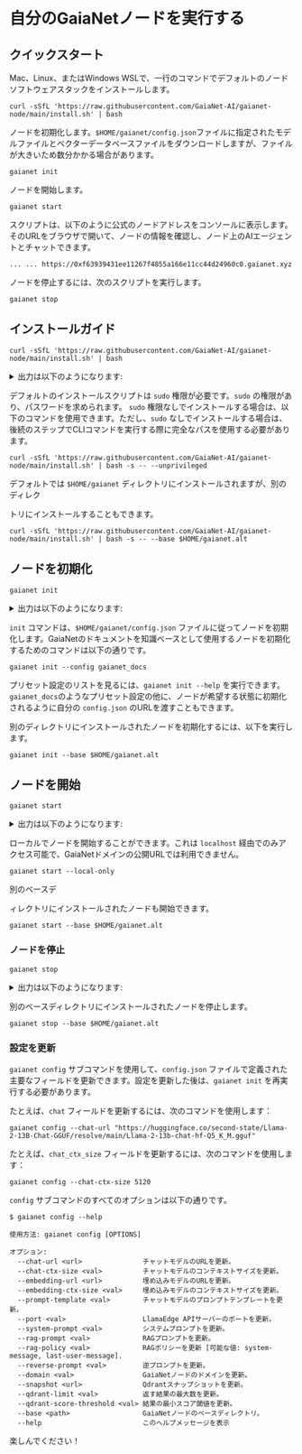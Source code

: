 # 自分のGaiaNetノードを実行する

## クイックスタート

Mac、Linux、またはWindows WSLで、一行のコマンドでデフォルトのノードソフトウェアスタックをインストールします。


```
curl -sSfL 'https://raw.githubusercontent.com/GaiaNet-AI/gaianet-node/main/install.sh' | bash
```


ノードを初期化します。`$HOME/gaianet/config.json`ファイルに指定されたモデルファイルとベクターデータベースファイルをダウンロードしますが、ファイルが大きいため数分かかる場合があります。


```
gaianet init
```


ノードを開始します。


```
gaianet start
```


スクリプトは、以下のように公式のノードアドレスをコンソールに表示します。
そのURLをブラウザで開いて、ノードの情報を確認し、ノード上のAIエージェントとチャットできます。


```
... ... https://0xf63939431ee11267f4855a166e11cc44d24960c0.gaianet.xyz
```


ノードを停止するには、次のスクリプトを実行します。


```
gaianet stop
```



## インストールガイド

```
curl -sSfL 'https://raw.githubusercontent.com/GaiaNet-AI/gaianet-node/main/install.sh' | bash
```


<details><summary> 出力は以下のようになります: </summary>


```
Password:

[+] Downloading default config file ...

[+] Downloading nodeid.json ...

[+] Installing WasmEdge with wasi-nn_ggml plugin ...

Info: Detected Linux-x86_64

Info: WasmEdge Installation at /home/azureuser/.wasmedge

Info: Fetching WasmEdge-0.13.5

/tmp/wasmedge.2884467 ~/gaianet
######################################################################## 100.0%
~/gaianet
Info: Fetching WasmEdge-GGML-Plugin

Info: Detected CUDA version:

/tmp/wasmedge.2884467 ~/gaianet
######################################################################## 100.0%
~/gaianet
Installation of wasmedge-0.13.5 successful
WasmEdge binaries accessible

    The WasmEdge Runtime wasmedge version 0.13.5 is installed in /home/azureuser/.wasmedge/bin/wasmedge.


[+] Installing Qdrant binary...
    * Download Qdrant binary
################################################################################################## 100.0%

    * Initialize Qdrant directory

[+] Downloading the rag-api-server.wasm ...
################################################################################################## 100.0%

[+] Downloading dashboard ...
################################################################################################## 100.0%
```


</details>

デフォルトのインストールスクリプトは `sudo` 権限が必要です。`sudo` の権限があり、パスワードを求められます。
`sudo` 権限なしでインストールする場合は、以下のコマンドを使用できます。ただし、`sudo` なしでインストールする場合は、後続のステップでCLIコマンドを実行する際に完全なパスを使用する必要があります。


```
curl -sSfL 'https://raw.githubusercontent.com/GaiaNet-AI/gaianet-node/main/install.sh' | bash -s -- --unprivileged
```


デフォルトでは `$HOME/gaianet` ディレクトリにインストールされますが、別のディレク

トリにインストールすることもできます。


```
curl -sSfL 'https://raw.githubusercontent.com/GaiaNet-AI/gaianet-node/main/install.sh' | bash -s -- --base $HOME/gaianet.alt
```



## ノードを初期化

```
gaianet init
```


<details><summary> 出力は以下のようになります: </summary>


```
[+] Downloading Llama-2-7b-chat-hf-Q5_K_M.gguf ...
############################################################################################################################## 100.0%############################################################################################################################## 100.0%

[+] Downloading all-MiniLM-L6-v2-ggml-model-f16.gguf ...

############################################################################################################################## 100.0%############################################################################################################################## 100.0%

[+] Creating 'default' collection in the Qdrant instance ...

    * Start a Qdrant instance ...

    * Remove the existed 'default' Qdrant collection ...

    * Download Qdrant collection snapshot ...
############################################################################################################################## 100.0%############################################################################################################################## 100.0%

    * Import the Qdrant collection snapshot ...

    * Recovery is done successfully
```


</details>

`init` コマンドは、`$HOME/gaianet/config.json` ファイルに従ってノードを初期化します。GaiaNetのドキュメントを知識ベースとして使用するノードを初期化するためのコマンドは以下の通りです。


```
gaianet init --config gaianet_docs
```


プリセット設定のリストを見るには、`gaianet init --help` を実行できます。
`gaianet_docs`のようなプリセット設定の他に、ノードが希望する状態に初期化されるように自分の `config.json` のURLを渡すこともできます。

別のディレクトリにインストールされたノードを初期化するには、以下を実行します。


```
gaianet init --base $HOME/gaianet.alt
```



## ノードを開始

```
gaianet start
```


<details><summary> 出力は以下のようになります: </summary>


```
[+] Starting Qdrant instance ...

    Qdrant instance started with pid: 39762

[+] Starting LlamaEdge API Server ...

    Run the following command to start the LlamaEdge API Server:

wasmedge --dir .:./dashboard --nn-preload default:GGML:AUTO:Llama-2-7b-chat-hf-Q5_K_M.gguf --nn-preload embedding:GGML:AUTO:all-MiniLM-L6-v2-ggml-model-f16.gguf rag-api-server.wasm --model-name Llama-2-7b-chat-hf-Q5_K_M,all-MiniLM-L6-v2-ggml-model-f16 --ctx-size 4096,384 --prompt-template llama-2-chat --qdrant-collection-name default --web-ui ./ --socket-addr 0.0.0.0:8080 --log-prompts --log-stat --rag-prompt "Use the following pieces of context to answer the user's question.\nIf you don't know the answer, just say that you don't know, don't try to make up an answer.\n----------------\n"


    LlamaEdge API Server started with pid: 39796
```


</details>

ローカルでノードを開始することができます。これは `localhost` 経由でのみアクセス可能で、GaiaNetドメインの公開URLでは利用できません。


```
gaianet start --local-only
```


別のベースデ

ィレクトリにインストールされたノードも開始できます。


```
gaianet start --base $HOME/gaianet.alt
```



### ノードを停止

```
gaianet stop
```


<details><summary> 出力は以下のようになります: </summary>


```
[+] Stopping WasmEdge, Qdrant and frpc ...
```


</details>

別のベースディレクトリにインストールされたノードを停止します。


```
gaianet stop --base $HOME/gaianet.alt
```



### 設定を更新

`gaianet config` サブコマンドを使用して、`config.json` ファイルで定義された主要なフィールドを更新できます。設定を更新した後は、`gaianet init` を再実行する必要があります。

たとえば、`chat` フィールドを更新するには、次のコマンドを使用します：


```
gaianet config --chat-url "https://huggingface.co/second-state/Llama-2-13B-Chat-GGUF/resolve/main/Llama-2-13b-chat-hf-Q5_K_M.gguf"
```


たとえば、`chat_ctx_size` フィールドを更新するには、次のコマンドを使用します：


```
gaianet config --chat-ctx-size 5120
```


`config` サブコマンドのすべてのオプションは以下の通りです。


```
$ gaianet config --help

使用方法: gaianet config [OPTIONS]

オプション:
  --chat-url <url>               チャットモデルのURLを更新。
  --chat-ctx-size <val>          チャットモデルのコンテキストサイズを更新。
  --embedding-url <url>          埋め込みモデルのURLを更新。
  --embedding-ctx-size <val>     埋め込みモデルのコンテキストサイズを更新。
  --prompt-template <val>        チャットモデルのプロンプトテンプレートを更新。
  --port <val>                   LlamaEdge APIサーバーのポートを更新。
  --system-prompt <val>          システムプロンプトを更新。
  --rag-prompt <val>             RAGプロンプトを更新。
  --rag-policy <val>             RAGポリシーを更新 [可能な値: system-message, last-user-message].
  --reverse-prompt <val>         逆プロンプトを更新。
  --domain <val>                 GaiaNetノードのドメインを更新。
  --snapshot <url>               Qdrantスナップショットを更新。
  --qdrant-limit <val>           返す結果の最大数を更新。
  --qdrant-score-threshold <val> 結果の最小スコア閾値を更新。
  --base <path>                  GaiaNetノードのベースディレクトリ。
  --help                         このヘルプメッセージを表示
```


楽しんでください！
